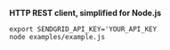 **HTTP REST client, simplified for Node.js**

```
export SENDGRID_API_KEY='YOUR_API_KEY
node examples/example.js
```